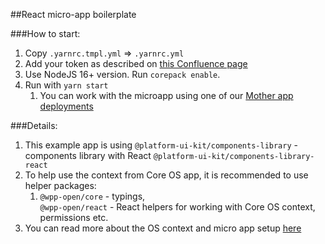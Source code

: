 ##React micro-app boilerplate

###How to start:
1. Copy `.yarnrc.tmpl.yml` => `.yarnrc.yml`
2. Add your token as described on [this Confluence page](https://confluence.uhub.biz/pages/viewpage.action?spaceKey=WPPLONOP&title=GitLab+Package+Registry)
3. Use NodeJS 16+ version. Run `corepack enable`.
4. Run with `yarn start`
    1. You can work with the microapp using one of our [Mother app deployments](https://ch.wpp-hulk.os-dev.io/local/8500/sjs/main)

###Details:
1. This example app is using `@platform-ui-kit/components-library` - components library with React `@platform-ui-kit/components-library-react`
2. To help use the context from Core OS app, it is recommended to use helper packages:
   1. `@wpp-open/core` - typings,   
      `@wpp-open/react` - React helpers for working with Core OS context, permissions etc.
3. You can read more about the OS context and micro app setup [here](https://developers-ch-stable.os-dev.io/docs/reference/wpp-open-os-app-config/index.html#react-application-onboard-steps-in-the-core-os-v4)